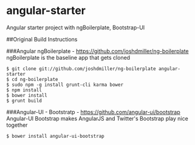 angular-starter
===============

Angular starter project with ngBoilerplate, Bootstrap-UI


##Original Build Instructions

###Angular ngBoilerplate - https://github.com/joshdmiller/ng-boilerplate
ngBoilerplate is the baseline app that gets cloned

    $ git clone git://github.com/joshdmiller/ng-boilerplate angular-starter
    $ cd ng-boilerplate
    $ sudo npm -g install grunt-cli karma bower
    $ npm install
    $ bower install
    $ grunt build

###Angular-UI - Bootstratp - https://github.com/angular-ui/bootstrap
Angular-UI Bootstrap makes AngularJS and Twitter's Bootstrap play nice together

    $ bower install angular-ui-bootstrap


